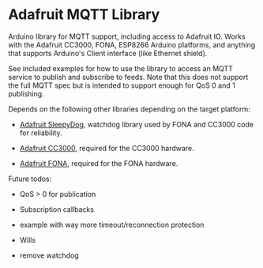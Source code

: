 # Adafruit MQTT Library

Arduino library for MQTT support, including access to Adafruit IO.  Works with
the Adafruit CC3000, FONA, ESP8266 Arduino platforms, and anything that supports
Arduino's Client interface (like Ethernet shield).

See included examples for how to use the library to access an MQTT service to
publish and subscribe to feeds.  Note that this does not support the full MQTT
spec but is intended to support enough for QoS 0 and 1 publishing.

Depends on the following other libraries depending on the target platform:
   
   - [Adafruit SleepyDog](https://github.com/adafruit/Adafruit_SleepyDog), watchdog 
   library used by FONA and CC3000 code for reliability.

   - [Adafruit CC3000](https://github.com/adafruit/Adafruit_CC3000_Library), required
   for the CC3000 hardware.

   - [Adafruit FONA](https://github.com/adafruit/Adafruit_FONA_Library), required for
   the FONA hardware.

Future todos:

   - QoS > 0 for publication

   - Subscription callbacks

   - example with way more timeout/reconnection protection

   - Wills

   - remove watchdog

